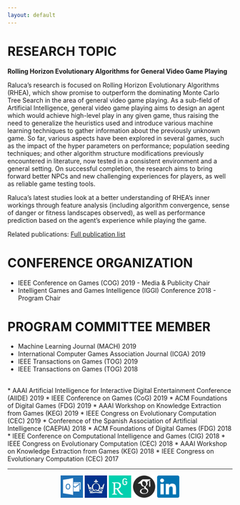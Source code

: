 ```yaml
---
layout: default
---
```


# [](#research-topic)RESEARCH TOPIC

<b>Rolling Horizon Evolutionary Algorithms for General Video Game Playing</b>

Raluca’s research is focused on Rolling Horizon Evolutionary Algorithms (RHEA), which show promise to outperform the dominating Monte Carlo Tree Search in the area of general video game playing. As a sub-field of Artificial Intelligence, general video game playing aims to design an agent which would achieve high-level play in any given game, thus raising the need to generalize the heuristics used and introduce various machine learning techniques to
gather information about the previously unknown game. So far, various aspects have been explored in several games, such as the impact of the hyper parameters on performance; population seeding techniques; and other
algorithm structure modifications previously encountered in literature, now tested in a consistent environment and a general setting. On successful completion, the research aims to bring forward better NPCs and new challenging experiences for players, as well as reliable game testing tools. 

Raluca’s latest studies look at a better understanding of RHEA’s inner workings through feature analysis (including algorithm convergence, sense of danger or fitness landscapes observed), as well as performance prediction based on the agent’s experience while playing the game.

Related publications: [Full publication list](publications)

# [](#conf-org)CONFERENCE ORGANIZATION
<!-- * ACM Foundations of Digital Games (FDG) 2020 - Demonstrations Chair -->
* IEEE Conference on Games (COG) 2019 - Media & Publicity Chair
* Intelligent Games and Games Intelligence (IGGI) Conference 2018 - Program Chair

# [](#pc-member)PROGRAM COMMITTEE MEMBER

* Machine Learning Journal (MACH) 2019
* International Computer Games Association Journal (ICGA) 2019
* IEEE Transactions on Games (TOG) 2019
* IEEE Transactions on Games (TOG) 2018
<br/>
* AAAI Artificial Intelligence for Interactive Digital Entertainment Conference (AIIDE) 2019
* IEEE Conference on Games (CoG) 2019
* ACM Foundations of Digital Games (FDG) 2019
* AAAI Workshop on Knowledge Extraction from Games (KEG) 2019
* IEEE Congress on Evolutionary Computation (CEC) 2019
* Conference of the Spanish Association of Artificial Intelligence (CAEPIA) 2018
* ACM Foundations of Digital Games (FDG) 2018
* IEEE Conference on Computational Intelligence and Games (CIG) 2018
* IEEE Congress on Evolutionary Computation (CEC) 2018
* AAAI Workshop on Knowledge Extraction from Games (KEG) 2018
* IEEE Congress on Evolutionary Computation (CEC) 2017

<hr>

<center><a href="mailto:r.d.gaina@qmul.ac.uk"><img src="assets/images/email.png" width="50" /></a> <a href="https://publists.qmul.ac.uk/userprofile.html?uid=41431&em=false"><img src="assets/images/qmul.jpg" width="50"/></a> <a href="https://www.researchgate.net/profile/Raluca_Gaina"><img src="assets/images/researchgate.png" width="50" /></a> <a href="https://scholar.google.co.uk/citations?user=tC5klQYAAAAJ"><img src="assets/images/gscholar.png" width="50" /></a> <a href="https://www.linkedin.com/in/raluca-gaina-347518114/"><img src="assets/images/linkedin.png" width="50" /></a> <a href="https://twitter.com/b_gum22"></a></center>
